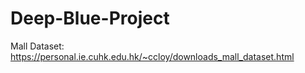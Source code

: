 # Deep-Blue-Project

Mall Dataset:
https://personal.ie.cuhk.edu.hk/~ccloy/downloads_mall_dataset.html
